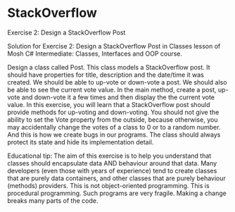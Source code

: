 # StackOverflow
Exercise 2: Design a StackOverflow Post

Solution for Exercise 2: Design a StackOverflow Post in Classes lesson of Mosh C# Intermediate: Classes, Interfaces and OOP course.

Design a class called Post. This class models a StackOverflow post. It should have properties
for title, description and the date/time it was created. We should be able to up-vote or down-vote
a post. We should also be able to see the current vote value. In the main method, create a post,
up-vote and down-vote it a few times and then display the the current vote value.
In this exercise, you will learn that a StackOverflow post should provide methods for up-voting
and down-voting. You should not give the ability to set the Vote property from the outside,
because otherwise, you may accidentally change the votes of a class to 0 or to a random
number. And this is how we create bugs in our programs. The class should always protect its
state and hide its implementation detail.

Educational tip: The aim of this exercise is to help you understand that classes should
encapsulate data AND behaviour around that data. Many developers (even those with years of
experience) tend to create classes that are purely data containers, and other classes that are
purely behaviour (methods) providers. This is not object-oriented programming. This is
procedural programming. Such programs are very fragile. Making a change breaks many parts
of the code.
